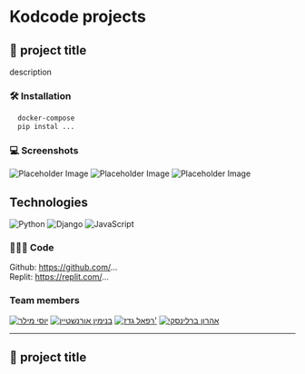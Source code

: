# Kodcode projects

## 🚀 project title
description

### 🛠️ Installation
```bash
  docker-compose
  pip instal ...
```
### 💻 Screenshots
![Placeholder Image](https://via.placeholder.com/150)
![Placeholder Image](https://via.placeholder.com/150)
![Placeholder Image](https://via.placeholder.com/150)

## Technologies
![Python](https://img.shields.io/badge/Python-3.9-blue?style=flat&logo=python)
![Django](https://img.shields.io/badge/Django-3.2-green?style=flat&logo=django)
![JavaScript](https://img.shields.io/badge/JavaScript-ES6-yellow?style=flat&logo=javascript)

### 👨🏻‍💻 Code

Github: https://github.com/...
<br />
Replit: https://replit.com/...

### Team members
[<img src="https://images.weserv.nl/?url=avatars.githubusercontent.com/yosi-miller?v=4&h=50&w=50&fit=cover&mask=circle&maxage=7d" title="יוסי מילר" />](https://github.com/yosi-miller)
[<img src="https://images.weserv.nl/?url=avatars.githubusercontent.com/benioren1?v=4?&h=50&w=50&fit=cover&mask=circle&maxage=7d" title="בנימין אורנשטיין" />](https://github.com/benioren1)
[<img src="https://images.weserv.nl/?url=avatars.githubusercontent.com/RafiGedge?v=4?&h=50&w=50&fit=cover&mask=circle&maxage=7d" title="רפאל גדז'" />](https://github.com/RafiGedge)
[<img src="https://images.weserv.nl/?url=avatars.githubusercontent.com/deltaforce26?v=4?&h=50&w=50&fit=cover&mask=circle&maxage=7d" title="אהרון ברלינסקי" />](https://github.com/deltaforce26)

***

## 🚀 project title
